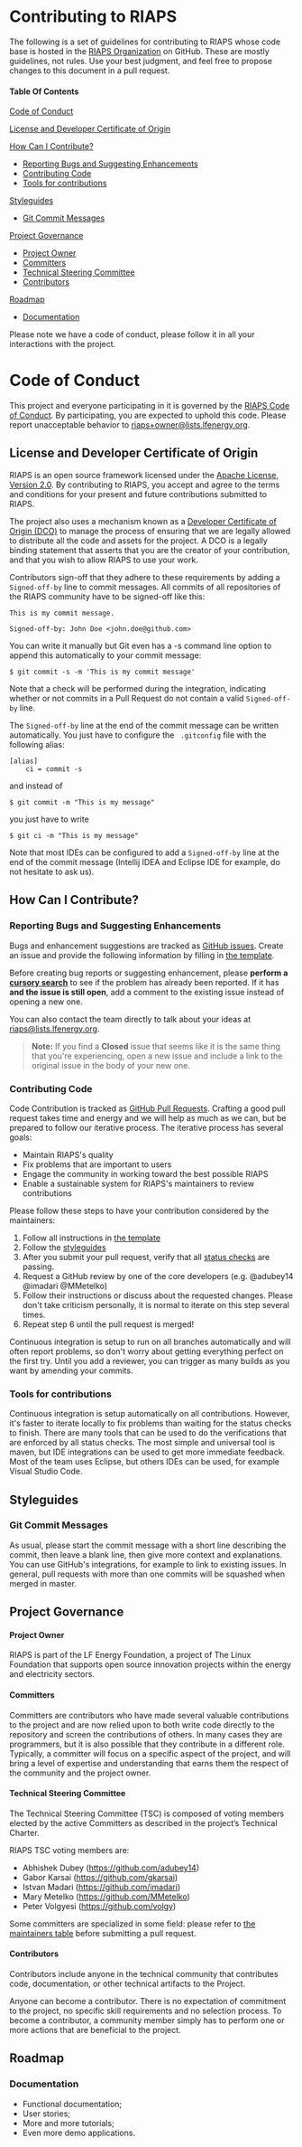 # Contributing to RIAPS

The following is a set of guidelines for contributing to RIAPS whose code base is hosted in the
[RIAPS Organization](https://github.com/RIAPS) on GitHub. These are mostly guidelines, not rules.
Use your best judgment, and feel free to propose changes to this document in a pull request.

#### Table Of Contents

[Code of Conduct](#code-of-conduct)

[License and Developer Certificate of Origin](#license-and-developer-certificate-of-origin)

[How Can I Contribute?](#how-can-i-contribute)
  * [Reporting Bugs and Suggesting Enhancements](#reporting-bugs-and-suggesting-enhancements)
  * [Contributing Code](#contributing-code)
  * [Tools for contributions](#tools-for-contributions)

[Styleguides](#styleguides)
  * [Git Commit Messages](#git-commit-messages)

[Project Governance](#project-governance)
  * [Project Owner](#project-owner)
  * [Committers](#committers)
  * [Technical Steering Committee](#technical-steering-committee)
  * [Contributors](#contributors)

[Roadmap](#roadmap)
  * [Documentation](#documentation)

Please note we have a code of conduct, please follow it in all your interactions with the project.

# <a name="code-of-conduct">Code of Conduct</a>

This project and everyone participating in it is governed by the [RIAPS Code of Conduct](CODE_OF_CONDUCT.md).
By participating, you are expected to uphold this code. Please report unacceptable behavior
to [riaps+owner@lists.lfenergy.org](mailto:riaps+owner@lists.lfenergy.org).


## <a name="license-and-developer-certificate-of-origin">License and Developer Certificate of Origin</a>

RIAPS is an open source framework licensed under the [Apache License, Version 2.0](http://www.apache.org/licenses/LICENSE-2.0).
By contributing to RIAPS, you accept and agree to the terms and conditions for your present and future contributions
submitted to RIAPS.

The project also uses a mechanism known as a [Developer Certificate of Origin (DCO)](https://developercertificate.org/)
to manage the process of ensuring that we are legally allowed to distribute all the code and assets for the project.
A DCO is a legally binding statement that asserts that you are the creator of your contribution, and that you wish to
allow RIAPS to use your work.

Contributors sign-off that they adhere to these requirements by adding a ```Signed-off-by``` line to commit messages.
All commits of all repositories of the RIAPS community have to be signed-off like this:

```
This is my commit message.

Signed-off-by: John Doe <john.doe@github.com>
```
You can write it manually but Git even has a -s command line option to append this automatically to your commit message:
```
$ git commit -s -m 'This is my commit message'
```

Note that a check will be performed during the integration, indicating whether or not commits in a
Pull Request do not contain a valid ```Signed-off-by``` line.

The ```Signed-off-by``` line at the end of the commit message can be written automatically.
You just have to configure the ``` .gitconfig``` file with the following alias:
```
[alias]
    ci = commit -s
```
and instead of
```
$ git commit -m "This is my message"
```
you just have to write
```
$ git ci -m "This is my message"
```
Note that most IDEs can be configured to add a ```Signed-off-by``` line at the end of the
commit message (Intellij IDEA and Eclipse IDE for example, do not hesitate to ask us).

## <a name="how-can-i-contribute">How Can I Contribute?</a>

### <a name="reporting-bugs-and-suggesting-enhancements">Reporting Bugs and Suggesting Enhancements</a>

Bugs and enhancement suggestions are tracked as [GitHub issues](https://guides.github.com/features/issues/).
Create an issue and provide the following information by filling in [the template](ISSUE_TEMPLATE.md).

Before creating bug reports or suggesting enhancement, please
**perform a [cursory search](https://github.com/search?q=+is%3Aissue+user%3ARIAPS)** to see if the problem has already
been reported. If it has **and the issue is still open**, add a comment to the existing issue instead of opening a new one.

You can also contact the team directly to talk about your ideas at [riaps@lists.lfenergy.org](mailto:riaps@lists.lfenergy.org).

>**Note:** If you find a **Closed** issue that seems like it is the same thing that you're experiencing, open a new issue and include a link to the original issue in the body of your new one.

### <a name="contributing-code">Contributing Code</a>

Code Contribution is tracked as [GitHub Pull Requests](https://help.github.com/en/articles/about-pull-requests).
Crafting a good pull request takes time and energy and we will help as much as we can, but be prepared to follow
our iterative process. The iterative process has several goals:

- Maintain RIAPS's quality
- Fix problems that are important to users
- Engage the community in working toward the best possible RIAPS
- Enable a sustainable system for RIAPS's maintainers to review contributions

Please follow these steps to have your contribution considered by the maintainers:

1. Follow all instructions in [the template](PULL_REQUEST_TEMPLATE.md)
2. Follow the [styleguides](#styleguides)
3. After you submit your pull request, verify that all
[status checks](https://help.github.com/articles/about-status-checks/) are passing.
5. Request a GitHub review by one of the core developers (e.g. @adubey14 @imadari @MMetelko)
6. Follow their instructions or discuss about the requested changes. Please don't take criticism personally,
it is normal to iterate on this step several times.
7. Repeat step 6 until the pull request is merged!

Continuous integration is setup to run on all branches automatically and will often report problems,
so don't worry about getting everything perfect on the first try.
Until you add a reviewer, you can trigger as many builds as you want by amending your commits.

### <a name="tools-for-contributions">Tools for contributions</a>

Continuous integration is setup automatically on all contributions. However, it's faster to iterate locally to fix
problems than waiting for the status checks to finish. There are many tools that can be used to do the verifications
that are enforced by all status checks. The most simple and universal tool is maven, but IDE integrations can be
used to get more immediate feedback. Most of the team uses Eclipse, but others IDEs can be used, for example
Visual Studio Code.

## <a name="styleguides">Styleguides</a>

### <a name="git-commit-messages">Git Commit Messages</a>

As usual, please start the commit message with a short line describing the commit, then leave a blank line,
then give more context and explanations. You can use GitHub's integrations, for example to link to existing issues.
In general, pull requests with more than one commits will be squashed when merged in master.

## <a name="project-governance">Project Governance</a>

#### <a name="project-owner">Project Owner</a>

RIAPS is part of the LF Energy Foundation, a project of The Linux Foundation that supports open source innovation
projects within the energy and electricity sectors.

#### <a name="committers">Committers</a>

Committers are contributors who have made several valuable contributions to the project and are now relied upon to
both write code directly to the repository and screen the contributions of others. In many cases they are programmers,
but it is also possible that they contribute in a different role. Typically, a committer will focus on a specific aspect
of the project, and will bring a level of expertise and understanding that earns them the respect of the community and
the project owner.

#### <a name="technical-steering-committee">Technical Steering Committee</a>

The Technical Steering Committee (TSC) is composed of voting members elected by the active Committers as described in
the project’s Technical Charter.

RIAPS TSC voting members are:
- Abhishek Dubey (https://github.com/adubey14)
- Gabor Karsai (https://github.com/gkarsai)
- Istvan Madari (https://github.com/imadari)
- Mary Metelko (https://github.com/MMetelko)
- Peter Volgyesi (https://github.com/volgy)


Some committers are specialized in some field: please refer to [the maintainers table](MAINTAINERS.md) before
submitting a pull request.

#### <a name="contributors">Contributors</a>

Contributors include anyone in the technical community that contributes code, documentation, or other technical
artifacts to the Project.

Anyone can become a contributor. There is no expectation of commitment to the project, no specific skill requirements
and no selection process. To become a contributor, a community member simply has to perform one or more actions that are beneficial to the project.

## <a name="roadmap">Roadmap</a>

### <a name="documentation">Documentation</a>
- Functional documentation;
- User stories;
- More and more tutorials;
- Even more demo applications.
